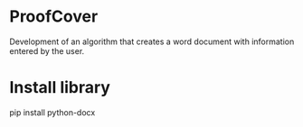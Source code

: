 # ProofCover
Development of an algorithm that creates a word document with information entered by the user.

# Install library
pip install python-docx
